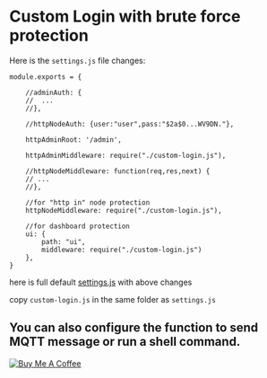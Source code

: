 # Custom Login with brute force protection

Here is the `settings.js` file changes:


```
module.exports = {

    //adminAuth: {
    //	...
    //},
	
    //httpNodeAuth: {user:"user",pass:"$2a$0...WV9DN."},
	
    httpAdminRoot: '/admin',
	
    httpAdminMiddleware: require("./custom-login.js"),

    //httpNodeMiddleware: function(req,res,next) {
    // ...
    //},
    
    //for "http in" node protection
    httpNodeMiddleware: require("./custom-login.js"),
    
    //for dashboard protection
    ui: {
        path: "ui",
        middleware: require("./custom-login.js")
    },
}
```
here is full default [settings.js](https://github.com/htmltiger/node-red-custom-login/files/14100239/settings.js.txt) with above changes


copy `custom-login.js` in the same folder as `settings.js`

You can also configure the function to send MQTT message or run a shell command.
---

<a href="https://www.buymeacoffee.com/htmltiger"><img src="https://www.buymeacoffee.com/assets/img/custom_images/white_img.png" alt="Buy Me A Coffee"></a>
